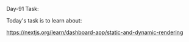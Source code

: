 Day-91 Task:

Today's task is to learn about:

https://nextjs.org/learn/dashboard-app/static-and-dynamic-rendering